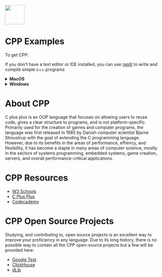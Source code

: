 <img src="https://raw.githubusercontent.com/rtoal/ple/master/docs/resources/cpp-logo-64.png" width="64" height="64">

# CPP Examples

To get CPP:

If you don't have a text editor or IDE installed, you can use <a href="https://replit.com/">replit</a> to write and compile simple c++ programs

<details><summary><b>MacOS</b></summary>
  
Note: Mac automatically has Clang which can be used to compile CPP programs and files but for this I will show an example using gcc, or the gnu compiler collection: 
  
<br />In your terminal (Mac Terminal): <br />

  ```sh
    $ brew install gcc
  ```  
 </details>
<details><summary><b>Windows</b></summary>
  
<br />GCC is needed to compile c++ (cpp) programs: <br />
  First, install MinGW for Windows and follow the setup procedure. <a href="https://www.scaler.com/topics/c/c-compiler-for-windows/">Look here for more info.</a>
  
</details>

# About CPP

C plus plus is an OOP language that focuses on allowing users to reuse code, gives a clear structure to programs, and is not platform-specific. Primarily used for the creation of games and computer programs, the language was first released in 1985 by Danish computer scientist Bjarne Stroustrup with the goal of extending the C programming language. However, due to its benefits in the areas of performance, effiency, and flexibility, it has become a staple in many areas of computer science, mostly in the sectors of systems programming, embedded systems, game creation, servers, and overall performance-critical applications.

# CPP Resources

- [W3 Schools](https://www.w3schools.com/cpp/default.asp)
- [C Plus Plus](https://cplusplus.com/)
- [Codecademy](https://www.codecademy.com/learn/learn-c-plus-plus)

# CPP Open Source Projects

Studying, and contributing to, open source projects is an excellent way to improve your proficiency in any language. Due to its long history, there is no possible way to contain all the CPP open-source projects but a few will be provided here:
- [Google Test](https://github.com/google/googletest)
- [ClickHouse](https://github.com/ClickHouse/ClickHouse)
- [dLib](https://github.com/davisking/dlib)
